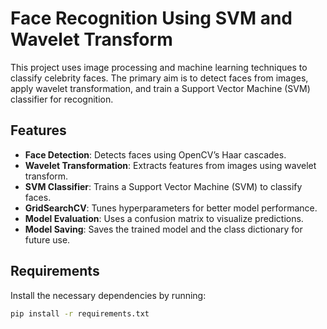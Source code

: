 # Face Recognition Using SVM and Wavelet Transform

This project uses image processing and machine learning techniques to classify celebrity faces. The primary aim is to detect faces from images, apply wavelet transformation, and train a Support Vector Machine (SVM) classifier for recognition.

## Features
- **Face Detection**: Detects faces using OpenCV’s Haar cascades.
- **Wavelet Transformation**: Extracts features from images using wavelet transform.
- **SVM Classifier**: Trains a Support Vector Machine (SVM) to classify faces.
- **GridSearchCV**: Tunes hyperparameters for better model performance.
- **Model Evaluation**: Uses a confusion matrix to visualize predictions.
- **Model Saving**: Saves the trained model and the class dictionary for future use.

## Requirements

Install the necessary dependencies by running:
```bash
pip install -r requirements.txt
